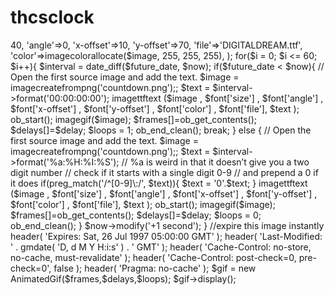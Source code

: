 # thcsclock
<?php
date_default_timezone_set('America/Halifax');
include 'GIFEncoder.class.php';
$time = $_GET['time'];
$future_date = new DateTime(date('r',strtotime($time)));
$time_now = time();
$now = new DateTime(date('r', $time_now));
$frames = array();
$delays = array();
$image = imagecreatefrompng('countdown.png');
$delay = 100; // milliseconds
$font = array(
	'size'=>40,
	'angle'=>0,
	'x-offset'=>10,
	'y-offset'=>70,
	'file'=>'DIGITALDREAM.ttf',
	'color'=>imagecolorallocate($image, 255, 255, 255),
);
for($i = 0; $i <= 60; $i++){
	$interval = date_diff($future_date, $now);
	if($future_date < $now){
		// Open the first source image and add the text.
		$image = imagecreatefrompng('countdown.png');;
		$text = $interval->format('00:00:00:00');
		imagettftext ($image , $font['size'] , $font['angle'] , $font['x-offset'] , $font['y-offset'] , $font['color'] , $font['file'], $text );
		ob_start();
		imagegif($image);
		$frames[]=ob_get_contents();
		$delays[]=$delay;
                $loops = 1;
		ob_end_clean();
		break;
	} else {
		// Open the first source image and add the text.
		$image = imagecreatefrompng('countdown.png');;
		$text = $interval->format('%a:%H:%I:%S');
		// %a is weird in that it doesn’t give you a two digit number
		// check if it starts with a single digit 0-9
		// and prepend a 0 if it does
		if(preg_match('/^[0-9]\:/', $text)){
			$text = '0'.$text;
		}
		imagettftext ($image , $font['size'] , $font['angle'] , $font['x-offset'] , $font['y-offset'] , $font['color'] , $font['file'], $text );
		ob_start();
		imagegif($image);
		$frames[]=ob_get_contents();
		$delays[]=$delay;
                $loops = 0;
		ob_end_clean();
	}
	$now->modify('+1 second');
}
//expire this image instantly
header( 'Expires: Sat, 26 Jul 1997 05:00:00 GMT' );
header( 'Last-Modified: ' . gmdate( 'D, d M Y H:i:s' ) . ' GMT' );
header( 'Cache-Control: no-store, no-cache, must-revalidate' );
header( 'Cache-Control: post-check=0, pre-check=0', false );
header( 'Pragma: no-cache' ); 
$gif = new AnimatedGif($frames,$delays,$loops);
$gif->display();
